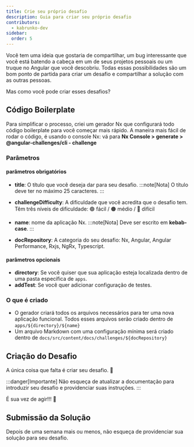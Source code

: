 ```yaml
---
title: Crie seu próprio desafio
description: Guia para criar seu próprio desafio
contributors:
  - kabrunko-dev
sidebar:
  order: 5
---
```


Você tem uma ideia que gostaria de compartilhar, um bug interessante que você está batendo a cabeça em um de seus projetos pessoais ou um truque no Angular que você descobriu. Todas essas possibilidades são um bom ponto de partida para criar um desafio e compartilhar a solução com as outras pessoas.

Mas como você pode criar esses desafios?

## Código Boilerplate

Para simplificar o processo, criei um gerador Nx que configurará todo código boilerplate para você começar mais rápido. A maneira mais fácil de rodar o código, é usando o console Nx: vá para <b>Nx Console > generate > @angular-challenges/cli - challenge</b>

### Parâmetros

#### parâmetros obrigatórios

- <b>title</b>: O título que você deseja dar para seu desafio.
  :::note[Nota]
  O título deve ter no máximo 25 caracteres.
  :::

- <b>challengeDifficulty</b>: A dificuldade que você acredita que o desafio tem. Têm três níveis de dificuldade: 🟢 fácil / 🟠 médio / 🔴 difícil
- <b>name</b>: nome da aplicação Nx.
  :::note[Nota]
  Deve ser escrito em **kebab-case**.
  :::
- <b>docRepository</b>: A categoria do seu desafio: Nx, Angular, Angular Performance, Rxjs, NgRx, Typescript.

#### parâmetros opcionais

- <b>directory</b>: Se você quiser que sua aplicação esteja localizada dentro de uma pasta específica de `apps`.
- <b>addTest</b>: Se você quer adicionar configuração de testes.

### O que é criado

- O gerador criará todos os arquivos necessários para ter uma nova aplicação funcional. Todos esses arquivos serão criado dentro de `apps/${directory}/${name}`
- Um arquivo Markdown com uma configuração mínima será criado dentro de `docs/src/content/docs/challenges/${docRepository}`

## Criação do Desafio

A única coisa que falta é criar seu desafio. 🚀

:::danger[Importante]
Não esqueça de atualizar a documentação para introduzir seu desafio e providenciar suas instruções.
:::

É sua vez de agir!!! 💪

## Submissão da Solução

Depois de uma semana mais ou menos, não esqueça de providenciar sua solução para seu desafio.
